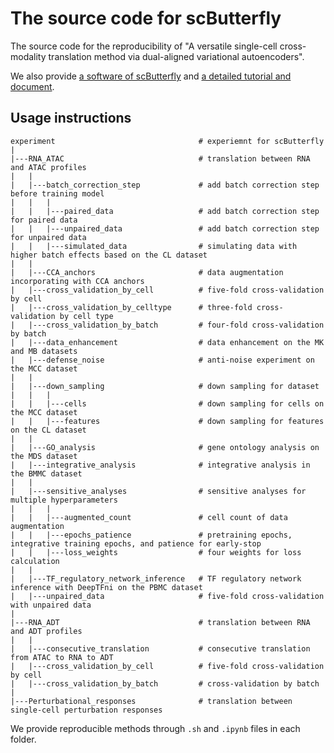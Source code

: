 # The source code for scButterfly

The source code for the reproducibility of "A versatile single-cell cross-modality translation method via dual-aligned variational autoencoders".

We also provide [a software of scButterfly](https://github.com/BioX-NKU/scButterfly) and [a detailed tutorial and document](http://scbutterfly.readthedocs.io/). 

## Usage instructions

```
experiment                                # experiemnt for scButterfly
|
|---RNA_ATAC                              # translation between RNA and ATAC profiles
|   |
|   |---batch_correction_step             # add batch correction step before training model
|   |   |
|   |   |---paired_data                   # add batch correction step for paired data
|   |   |---unpaired_data                 # add batch correction step for unpaired data
|   |   |---simulated_data                # simulating data with higher batch effects based on the CL dataset
|   |
|   |---CCA_anchors                       # data augmentation incorporating with CCA anchors
|   |---cross_validation_by_cell          # five-fold cross-validation by cell
|   |---cross_validation_by_celltype      # three-fold cross-validation by cell type
|   |---cross_validation_by_batch         # four-fold cross-validation by batch
|   |---data_enhancement                  # data enhancement on the MK and MB datasets
|   |---defense_noise                     # anti-noise experiment on the MCC dataset
|   |
|   |---down_sampling                     # down sampling for dataset
|   |   |
|   |   |---cells                         # down sampling for cells on the MCC dataset
|   |   |---features                      # down sampling for features on the CL dataset
|   |
|   |---GO_analysis                       # gene ontology analysis on the MDS dataset
|   |---integrative_analysis              # integrative analysis in the BMMC dataset
|   |
|   |---sensitive_analyses                # sensitive analyses for multiple hyperparameters
|   |   |
|   |   |---augmented_count               # cell count of data augmentation
|   |   |---epochs_patience               # pretraining epochs, integrative training epochs, and patience for early-stop 
|   |   |---loss_weights                  # four weights for loss calculation
|   |
|   |---TF_regulatory_network_inference   # TF regulatory network inference with DeepTFni on the PBMC dataset
|   |---unpaired_data                     # five-fold cross-validation with unpaired data
|
|---RNA_ADT                               # translation between RNA and ADT profiles
|   |
|   |---consecutive_translation           # consecutive translation from ATAC to RNA to ADT
|   |---cross_validation_by_cell          # five-fold cross-validation by cell
|   |---cross_validation_by_batch         # cross-validation by batch
|
|---Perturbational_responses              # translation between single-cell perturbation responses

```
We provide reproducible methods through `.sh` and `.ipynb` files in each folder.
